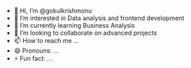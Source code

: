- 👋 Hi, I’m @gokulkrishmonu
- 👀 I’m interested in Data analysis and frontend development 
- 🌱 I’m currently learning Business Analysis 
- 💞️ I’m looking to collaborate on advanced projects 
- 📫 How to reach me ...
- 😄 Pronouns: ...
- ⚡ Fun fact: ...

<!---
gokulkrishmonu/gokulkrishmonu is a ✨ special ✨ repository because its `README.md` (this file) appears on your GitHub profile.
You can click the Preview link to take a look at your changes.
--->
